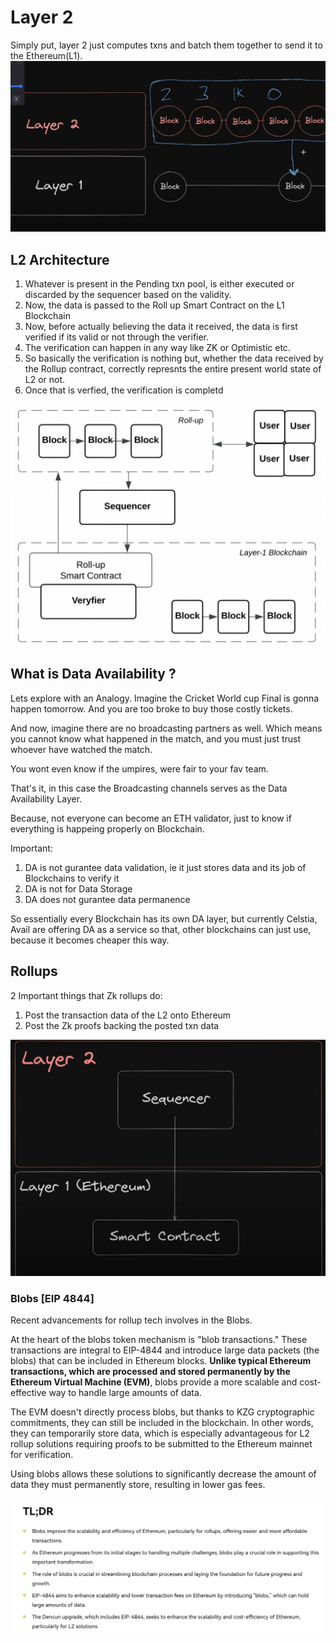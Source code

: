 # Layer 2

Simply put, layer 2 just computes txns and batch them together to send it to the Ethereum(L1).
![alt text](https://github.com/harshasingamshetty1/advanced-solidity-learnings/blob/main/resources/11.png?raw=true)

## L2 Architecture

1. Whatever is present in the Pending txn pool, is either executed or discarded by the sequencer based on the validity.
2. Now, the data is passed to the Roll up Smart Contract on the L1 Blockchain
3. Now, before actually believing the data it received, the data is first verified if its valid or not through the verifier.
4. The verification can happen in any way like ZK or Optimistic etc.
5. So basically the verification is nothing but, whether the data received by the Rollup contract, correctly represnts the entire present world state of L2 or not.
6. Once that is verfied, the verification is completd

![alt text](https://github.com/harshasingamshetty1/advanced-solidity-learnings/blob/main/resources/12.png?raw=true)

## What is Data Availability ?

Lets explore with an Analogy.
Imagine the Cricket World cup Final is gonna happen tomorrow. And you are too broke to buy those costly tickets.

And now, imagine there are no broadcasting partners as well. Which means you cannot know what happened in the match, and you must just trust whoever have watched the match.

You wont even know if the umpires, were fair to your fav team.

That's it, in this case the Broadcasting channels serves as the Data Availability Layer.

Because, not everyone can become an ETH validator, just to know if everything is happeing properly on Blockchain.

Important:

1. DA is not gurantee data validation, ie it just stores data and its job of Blockchains to verify it
2. DA is not for Data Storage
3. DA does not gurantee data permanence

So essentially every Blockchain has its own DA layer, but currently Celstia, Avail are offering DA as a service so that, other blockchains can just use, because it becomes cheaper this way.

## Rollups

2 Important things that Zk rollups do:

1. Post the transaction data of the L2 onto Ethereum
2. Post the Zk proofs backing the posted txn data

![alt text](https://github.com/harshasingamshetty1/advanced-solidity-learnings/blob/main/resources/13.png?raw=true)

### Blobs [EIP 4844]

Recent advancements for rollup tech involves in the Blobs.

At the heart of the blobs token mechanism is "blob transactions." These transactions are integral to EIP-4844 and introduce large data packets (the blobs) that can be included in Ethereum blocks. **Unlike typical Ethereum transactions, which are processed and stored permanently by the Ethereum Virtual Machine (EVM)**, blobs provide a more scalable and cost-effective way to handle large amounts of data.

The EVM doesn't directly process blobs, but thanks to KZG cryptographic commitments, they can still be included in the blockchain. In other words, they can temporarily store data, which is especially advantageous for L2 rollup solutions requiring proofs to be submitted to the Ethereum mainnet for verification.

Using blobs allows these solutions to significantly decrease the amount of data they must permanently store, resulting in lower gas fees.

![alt text](https://github.com/harshasingamshetty1/advanced-solidity-learnings/blob/main/resources/14.png?raw=true)
